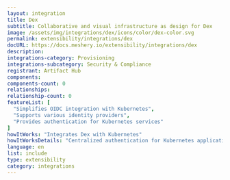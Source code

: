 ```yaml
---
layout: integration
title: Dex
subtitle: Collaborative and visual infrastructure as design for Dex
image: /assets/img/integrations/dex/icons/color/dex-color.svg
permalink: extensibility/integrations/dex
docURL: https://docs.meshery.io/extensibility/integrations/dex
description: 
integrations-category: Provisioning
integrations-subcategory: Security & Compliance
registrant: Artifact Hub
components: 
components-count: 0
relationships: 
relationship-count: 0
featureList: [
  "Simplifies OIDC integration with Kubernetes",
  "Supports various identity providers",
  "Provides authentication for Kubernetes services"
]
howItWorks: "Integrates Dex with Kubernetes"
howItWorksDetails: "Centralized authentication for Kubernetes applications"
language: en
list: include
type: extensibility
category: integrations
---
```

